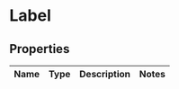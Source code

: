 
# Label

## Properties
Name | Type | Description | Notes
------------ | ------------- | ------------- | -------------




